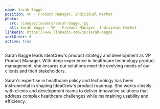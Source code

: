 ```yaml
---
name: Sarah Bagge
position: VP - Product Manager, Individual Market
photo:
  src: /images/leaders/sarah-bagge.jpg
  alt: Sarah Bagge - VP - Product Manager, Individual Market
linkedin: https://www.linkedin.com/in/sarah-bagge
sortOrder: 6
active: true
---
```


Sarah Bagge leads IdeaCrew's product strategy and development as VP Product Manager. With deep experience in healthcare technology product management, she ensures our solutions meet the evolving needs of our clients and their stakeholders.

Sarah's expertise in healthcare policy and technology has been instrumental in shaping IdeaCrew's product roadmap. She works closely with clients and development teams to deliver innovative solutions that address complex healthcare challenges while maintaining usability and efficiency.
